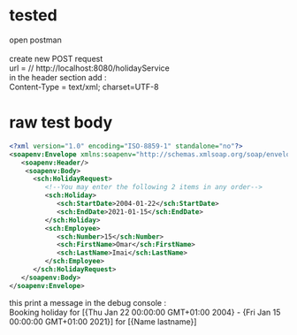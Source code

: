 # tested

open postman</br>  
create new POST request</br>
url =<wsdl url> // http://localhost:8080/holidayService</br>
in the header section add :</br>
  Content-Type = text/xml; charset=UTF-8</br>

# raw test body 
```xml
<?xml version="1.0" encoding="ISO-8859-1" standalone="no"?>
<soapenv:Envelope xmlns:soapenv="http://schemas.xmlsoap.org/soap/envelope/" xmlns:sch="http://joedayz.pe/hr/schemas">
   <soapenv:Header/>
    <soapenv:Body>
      <sch:HolidayRequest>
         <!--You may enter the following 2 items in any order-->
         <sch:Holiday>
            <sch:StartDate>2004-01-22</sch:StartDate>
            <sch:EndDate>2021-01-15</sch:EndDate>
         </sch:Holiday>
         <sch:Employee>
            <sch:Number>15</sch:Number>
            <sch:FirstName>Omar</sch:FirstName>
            <sch:LastName>Imai</sch:LastName>
         </sch:Employee>
      </sch:HolidayRequest>
   </soapenv:Body>
</soapenv:Envelope>
```

this print a message in the debug console :</br>
  Booking holiday for [{Thu Jan 22 00:00:00 GMT+01:00 2004} - {Fri Jan 15 00:00:00 GMT+01:00 2021}] for [{Name lastname}]</br> 
